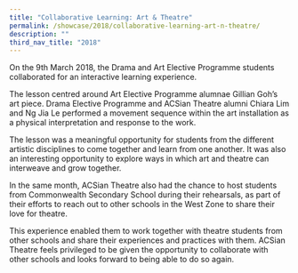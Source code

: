 ```yaml
---
title: "Collaborative Learning: Art & Theatre"
permalink: /showcase/2018/collaborative-learning-art-n-theatre/
description: ""
third_nav_title: "2018"
---
```

On the 9th March 2018, the Drama and Art Elective Programme students collaborated for an interactive learning experience.

  

The lesson centred around Art Elective Programme alumnae Gillian Goh’s art piece. Drama Elective Programme and ACSian Theatre alumni Chiara Lim and Ng Jia Le performed a movement sequence within the art installation as a physical interpretation and response to the work.

  

The lesson was a meaningful opportunity for students from the different artistic disciplines to come together and learn from one another. It was also an interesting opportunity to explore ways in which art and theatre can interweave and grow together.

  

In the same month, ACSian Theatre also had the chance to host students from Commonwealth Secondary School during their rehearsals, as part of their efforts to reach out to other schools in the West Zone to share their love for theatre.

  

This experience enabled them to work together with theatre students from other schools and share their experiences and practices with them. ACSian Theatre feels privileged to be given the opportunity to collaborate with other schools and looks forward to being able to do so again.